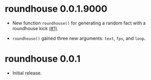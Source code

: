 # roundhouse 0.0.1.9000

* New function `roundhouse()` for generating a random fact with a roundhouse kick [(#1)](https://github.com/bgreenwell/roundhouse/issues/1).

* `roundhouse()` gained three new arguments: `text`, `fps`, and `loop`.


# roundhouse 0.0.1

* Initial release.
